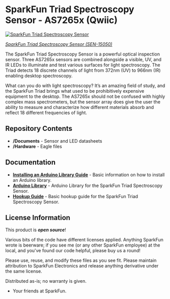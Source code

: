 SparkFun Triad Spectroscopy Sensor - AS7265x (Qwiic)
===========================================================

[![SparkFun Triad Spectroscopy Sensor](https://cdn.sparkfun.com//assets/parts/1/3/3/9/3/15050-SparkFun_Triad_Spectroscopy_Sensor_-_AS7265x__Qwiic_-01.jpg)](https://www.sparkfun.com/products/15050)

[*SparkFun Triad Spectroscopy Sensor (SEN-15050)*](https://www.sparkfun.com/products/15050)

The SparkFun Triad Spectroscopy Sensor is a powerful optical inspection sensor. Three AS7265x sensors are combined alongside a visible, UV, and IR LEDs to illuminate and test various surfaces for light spectroscopy. The Triad detects 18 discrete channels of light from 372nm (UV) to 966nm (IR) enabling desktop spectroscopy.

What can you do with light spectroscopy? It’s an amazing field of study, and the SparkFun Triad brings what used to be prohibitively expensive equipment to the desktop. The AS7265x should not be confused with highly complex mass spectrometers, but the sensor array does give the user the ability to measure and characterize how different materials absorb and reflect 18 different frequencies of light.

Repository Contents
-------------------

* **/Documents** - Sensor and LED datasheets
* **/Hardware** - Eagle files

Documentation
--------------

* **[Installing an Arduino Library Guide](https://learn.sparkfun.com/tutorials/installing-an-arduino-library)** - Basic information on how to install an Arduino library.
* **[Arduino Library](https://github.com/sparkfun/SparkFun_AS7265x_Arduino_Library)** - Arduino Library for the SparkFun Triad Spectroscopy Sensor.
* **[Hookup Guide](https://learn.sparkfun.com/tutorials/spectral-triad-hookup-guide)** - Basic hookup guide for the SparkFun Triad Spectroscopy Sensor.

License Information
-------------------

This product is _**open source**_! 

Various bits of the code have different licenses applied. Anything SparkFun wrote is beerware; if you see me (or any other SparkFun employee) at the local, and you've found our code helpful, please buy us a round!

Please use, reuse, and modify these files as you see fit. Please maintain attribution to SparkFun Electronics and release anything derivative under the same license.

Distributed as-is; no warranty is given.

- Your friends at SparkFun.
